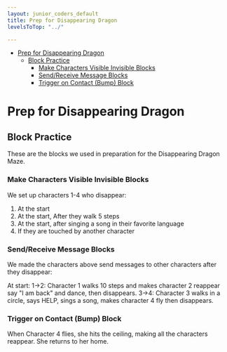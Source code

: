 ```yaml
---
layout: junior_coders_default
title: Prep for Disappearing Dragon
levelsToTop: "../"

---
```

* [Prep for Disappearing Dragon](#prep-for-disappearing-dragon)
  * [Block Practice](#block-practice)
    * [Make Characters Visible Invisible Blocks](#make-characters-visible-invisible-blocks)
    * [Send/Receive Message Blocks](#sendreceive-message-blocks)
    * [Trigger on Contact (Bump) Block](#trigger-on-contact-bump-block)

# Prep for Disappearing Dragon

## Block Practice

These are the blocks we used in preparation for the Disappearing Dragon Maze.

### Make Characters Visible Invisible Blocks

We set up characters 1-4 who disappear: 

1. At the start
2. At the start, After they walk 5 steps 
3. At the start, after singing a song in their favorite language
4. If they are touched by another character


### Send/Receive Message Blocks

We made the characters above send messages to other characters after they disappear:

At start:
1->2: Character 1 walks 10 steps and makes character 2 reappear say "I am back" and dance,  then disappears.
3->4: Character 3 walks in a circle, says HELP, sings a song,  makes character 4 fly then disappears.

###  Trigger on Contact (Bump) Block

When Character 4 flies, she hits the ceiling, making all the characters reappear. She returns to her home.

